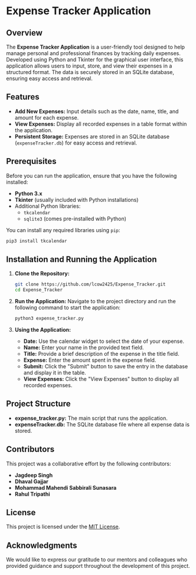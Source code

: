 
# Expense Tracker Application

## Overview
The **Expense Tracker Application** is a user-friendly tool designed to help manage personal and professional finances by tracking daily expenses. Developed using Python and Tkinter for the graphical user interface, this application allows users to input, store, and view their expenses in a structured format. The data is securely stored in an SQLite database, ensuring easy access and retrieval.

## Features
- **Add New Expenses:** Input details such as the date, name, title, and amount for each expense.
- **View Expenses:** Display all recorded expenses in a table format within the application.
- **Persistent Storage:** Expenses are stored in an SQLite database (`expenseTracker.db`) for easy access and retrieval.

## Prerequisites
Before you can run the application, ensure that you have the following installed:
- **Python 3.x**
- **Tkinter** (usually included with Python installations)
- Additional Python libraries:
  - `tkcalendar`
  - `sqlite3` (comes pre-installed with Python)

You can install any required libraries using `pip`:
```bash
pip3 install tkcalendar
```

## Installation and Running the Application
1. **Clone the Repository:**
   ```bash
   git clone https://github.com/lcow2425/Expense_Tracker.git
   cd Expense_Tracker
   ```

2. **Run the Application:**
   Navigate to the project directory and run the following command to start the application:
   ```bash
   python3 expense_tracker.py
   ```

3. **Using the Application:**
   - **Date:** Use the calendar widget to select the date of your expense.
   - **Name:** Enter your name in the provided text field.
   - **Title:** Provide a brief description of the expense in the title field.
   - **Expense:** Enter the amount spent in the expense field.
   - **Submit:** Click the "Submit" button to save the entry in the database and display it in the table.
   - **View Expenses:** Click the "View Expenses" button to display all recorded expenses.

## Project Structure
- **expense_tracker.py:** The main script that runs the application.
- **expenseTracker.db:** The SQLite database file where all expense data is stored.

## Contributors
This project was a collaborative effort by the following contributors:
- **Jagdeep Singh**
- **Dhaval Gajjar**
- **Mohammad Mahendi Sabbirali Sunasara**
- **Rahul Tripathi**

## License
This project is licensed under the [MIT License](LICENSE).

## Acknowledgments
We would like to express our gratitude to our mentors and colleagues who provided guidance and support throughout the development of this project.
